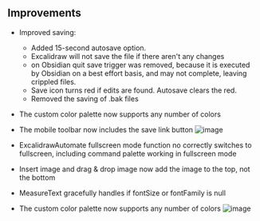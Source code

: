 ## Improvements
- Improved saving:
  - Added 15-second autosave option.
  - Excalidraw will not save the file if there aren't any changes
  - on Obsidian quit save trigger was removed, because it is executed by Obsidian on a best effort basis, and may not complete, leaving crippled files.
  - Save icon turns red if edits are found. Autosave clears the red.
  - Removed the saving of .bak files

- The custom color palette now supports any number of colors
- The mobile toolbar now includes the save link button
![image](https://user-images.githubusercontent.com/14358394/154771690-1e7769bf-900e-40e1-acd8-d7663f7aec85.png)
- ExcalidrawAutomate fullscreen mode function no correctly switches to fullscreen, including command palette working in fullscreen mode
- Insert image and drag & drop image now add the image to the top, not the bottom
- MeasureText gracefully handles if fontSize or fontFamily is null
- The custom color palette now supports any number of colors
![image](https://user-images.githubusercontent.com/14358394/154772372-f47b87cd-9290-4a21-8734-a385fbfbe4b1.png)
